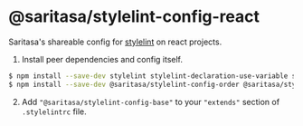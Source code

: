 # @saritasa/stylelint-config-react

Saritasa's shareable config for [stylelint](https://github.com/stylelint/stylelint) on react projects.

1. Install peer dependencies and config itself.

```sh
$ npm install --save-dev stylelint stylelint-declaration-use-variable stylelint-no-unsupported-browser-features
$ npm install --save-dev @saritasa/stylelint-config-order @saritasa/stylelint-config-react
```

2. Add `"@saritasa/stylelint-config-base"` to your `"extends"` section of `.stylelintrc` file.
